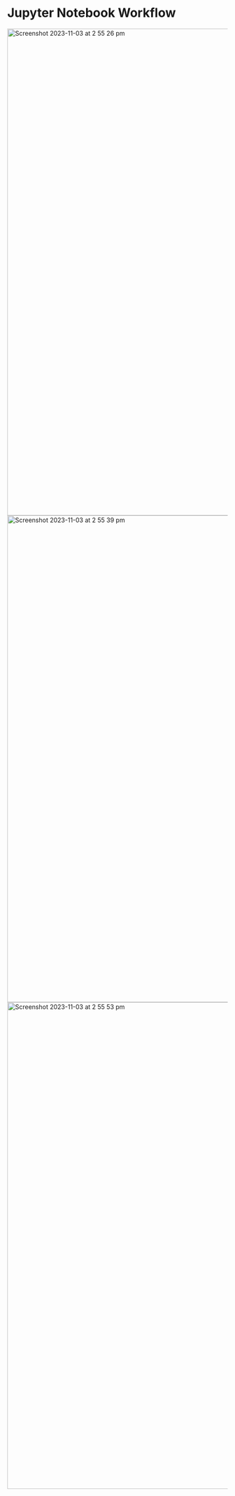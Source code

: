 # Jupyter Notebook Workflow
<img width="1110" alt="Screenshot 2023-11-03 at 2 55 26 pm" src="https://github.com/pixelperfect02/JupyterWorkflow/assets/50592586/1832e7e8-240a-4efa-b0fa-f24377be59fc">
<img width="1110" alt="Screenshot 2023-11-03 at 2 55 39 pm" src="https://github.com/pixelperfect02/JupyterWorkflow/assets/50592586/ac17ff38-ed1e-41c3-8c34-a6fde565de15">
<img width="1110" alt="Screenshot 2023-11-03 at 2 55 53 pm" src="https://github.com/pixelperfect02/JupyterWorkflow/assets/50592586/623b8012-2cc9-432e-a145-a8f502ff3e0a">



